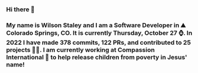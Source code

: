 ### Hi there 👋

### My name is Wilson Staley and I am a Software Developer in ⛰ Colorado Springs, CO.  It is currently Thursday, October 27 ⌚. In 2022 I have made 378 commits, 122 PRs, and contributed to 25 projects 👨‍💻. I am currently working at Compassion International 🏢 to help release children from poverty in Jesus' name!